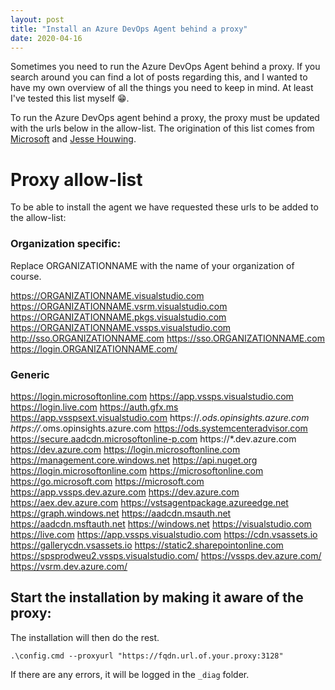 ```yaml
---
layout: post
title: "Install an Azure DevOps Agent behind a proxy"
date: 2020-04-16
---
```

Sometimes you need to run the Azure DevOps Agent behind a proxy. If you search around you can find a lot of posts regarding this, and I wanted to have my own overview of all the things you need to keep in mind. At least I've tested this list myself 😁.

To run the Azure DevOps agent behind a proxy, the proxy must be updated with the urls below in the allow-list. The origination of this list comes from [Microsoft](https://docs.microsoft.com/en-us/azure/devops/organizations/security/allow-list-ip-url?view=azure-devops) and [Jesse Houwing](https://jessehouwing.net/azure-devops-what-domains-are-used-by-your-account/).

# Proxy allow-list
To be able to install the agent we have requested these urls to be added to the allow-list:

### Organization specific:
Replace ORGANIZATIONNAME with the name of your organization of course.

https://ORGANIZATIONNAME.visualstudio.com
https://ORGANIZATIONNAME.vsrm.visualstudio.com
https://ORGANIZATIONNAME.pkgs.visualstudio.com
https://ORGANIZATIONNAME.vssps.visualstudio.com
http://sso.ORGANIZATIONNAME.com
https://sso.ORGANIZATIONNAME.com
https://login.ORGANIZATIONNAME.com/

### Generic
https://login.microsoftonline.com
https://app.vssps.visualstudio.com
https://login.live.com
https://auth.gfx.ms
https://app.vsspsext.visualstudio.com
https://*.ods.opinsights.azure.com
https://*.oms.opinsights.azure.com
https://ods.systemcenteradvisor.com
https://secure.aadcdn.microsoftonline-p.com
https://*.dev.azure.com
https://dev.azure.com
https://login.microsoftonline.com
https://management.core.windows.net
https://api.nuget.org
https://login.microsoftonline.com
https://microsoftonline.com
https://go.microsoft.com
https://microsoft.com
https://app.vssps.dev.azure.com
https://dev.azure.com
https://aex.dev.azure.com
https://vstsagentpackage.azureedge.net
https://graph.windows.net
https://aadcdn.msauth.net
https://aadcdn.msftauth.net
https://windows.net
https://visualstudio.com
https://live.com
https://app.vssps.visualstudio.com
https://cdn.vsassets.io
https://gallerycdn.vsassets.io
https://static2.sharepointonline.com
https://spsprodweu2.vssps.visualstudio.com/
https://vssps.dev.azure.com/
https://vsrm.dev.azure.com/

## Start the installation by making it aware of the proxy:
The installation will then do the rest.
```
.\config.cmd --proxyurl "https://fqdn.url.of.your.proxy:3128"
```
If there are any errors, it will be logged in the `_diag` folder.